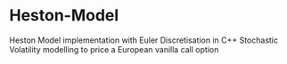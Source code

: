 # Heston-Model

Heston Model implementation with Euler Discretisation in C++
Stochastic Volatility modelling to price a European vanilla call option
